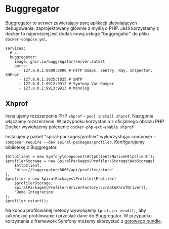 # Buggregator

[Buggregator](https://buggregator.dev) to serwer zawierający parę aplikacji ułatwiających debugowania, zaprojektowany głównie z myślą o PHP.
Jeśli korzystamy z docker to najprościej jest dodać nową usługę "buggregator" do pliku `docker-compose.yml`.

```
services:
  # ...
  buggregator:
    image: ghcr.io/buggregator/server:latest
    ports:
      - 127.0.0.1:8000:8000 # HTTP Dumps, Sentry, Ray, Inspector, XHProf
      - 127.0.0.1:1025:1025 # SMTP
      - 127.0.0.1:9912:9912 # Symfony Var-Dumper
      - 127.0.0.1:9913:9913 # Monolog
```

## Xhprof

Instalujemy rozszerzenie PHP `xhprof` - `pecl install xhprof`.
Następnie włączamy rozszerzenie. W przypadku korzystania z oficjalnego obrazu PHP Docker wywołujemy polecenie `docker-php-ext-enable xhprof`

Instalujemy pakiet "spiral-packages/profiler" wykorzystując composer - `composer require --dev spiral-packages/profiler`.
Konfigurujemy bibliotekę z Buggregator.

```
$httpClient = new Symfony\Component\HttpClient\NativeHttpClient();
$profilerStorage = new SpiralPackages\Profiler\Storage\WebStorage(
    $httpClient,
    'http://buggregator:8000/api/profiler/store'
);
$profiler = new SpiralPackages\Profiler\Profiler(
    $profilerStorage,
    SpiralPackages\Profiler\DriverFactory::createXhrofDriver(),
    'Demo Integration'
);
$profiler->start();
```

Na końcu profilowanej metody wywołujemy `$profiler->end();`, aby zakończyć profilowanie i przesłać dane do Buggregator.
W przypadku korzystania z framework Symfony możemy skorzystać z [gotowego bundle](https://github.com/iluckhack/xhprof-buggregator-bundle).
